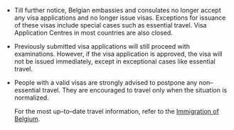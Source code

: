 - Till further notice, Belgian embassies and consulates no longer accept any visa applications and no longer issue visas. Exceptions for issuance of these visas include special cases such as essential travel. Visa Application Centres in most countries are also closed.

- Previously submitted visa applications will still proceed with examinations. However, if the visa application is approved, the visa will not be issued immediately, except in exceptional cases like essential travel.

- People with a valid visas are strongly advised to postpone any non–essential travel. They are encouraged to travel only when the situation is normalized.

  For the most up–to–date travel information, refer to the [Immigration of Belgium](https://dofi.ibz.be/sites/dvzoe/EN/Pages/Travel-to-Belgium.aspx).
